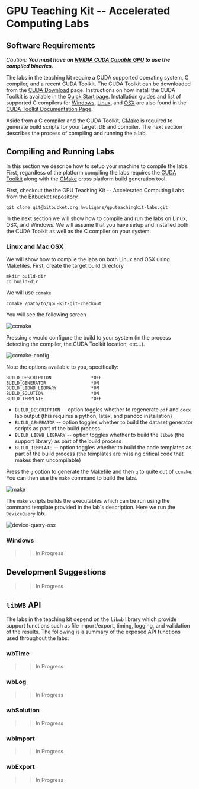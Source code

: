 # GPU Teaching Kit -- Accelerated Computing Labs


## Software Requirements

_Caution: **You must have an [NVIDIA CUDA Capable GPU](https://developer.nvidia.com/cuda-gpus)
to use the compiled binaries.**_

The labs in the teaching kit require a CUDA supported operating system,
C compiler, and a recent CUDA Toolkit. The CUDA Toolkit can be downloaded
from the [CUDA Download](https://developer.nvidia.com/cuda-downloads) page.
Instructions on how install the CUDA Toolkit is available in the
[Quick Start page](http://docs.nvidia.com/cuda/cuda-quick-start-guide/index.html).
Installation guides and list of supported C compilers for [Windows](http://docs.nvidia.com/cuda/cuda-installation-guide-microsoft-windows/index.html),
[Linux](http://docs.nvidia.com/cuda/cuda-installation-guide-linux/index.html), and
[OSX](http://docs.nvidia.com/cuda/cuda-installation-guide-mac-os-x/index.html) are
also found in the [CUDA Toolkit Documentation Page](http://docs.nvidia.com/cuda/index.html).

Aside from a C compiler and the CUDA Toolkit, [CMake](https://cmake.org/) is required
to generate build scripts for your target IDE and compiler. The next section describes
the process of compiling and running the a lab.

## Compiling and Running Labs

In this section we describe how to setup your machine to compile the labs.
First, regardless of the platform compiling the labs requires the
[CUDA Toolkit](https://developer.nvidia.com/cuda-downloads) along with
the [CMake](https://cmake.org/) cross platform build generation tool.

First, checkout the the GPU Teaching Kit -- Accelerated Computing Labs from the
[Bitbucket repository](https://bitbucket.org/hwuligans/gputeachingkit-labs)

~~~
git clone git@bitbucket.org:hwuligans/gputeachingkit-labs.git
~~~

In the next section we will show how to compile and run the labs on Linux, OSX,
and Windows. We will assume that you have setup and installed both the CUDA Toolkit
as well as the C compiler on your system.

### Linux and Mac OSX

We will show how to compile the labs on both Linux and OSX using Makefiles.
First, create the target build directory

~~~
mkdir build-dir
cd build-dir
~~~

We will use `ccmake`

~~~
ccmake /path/to/gpu-kit-git-checkout
~~~

You will see the following screen

![ccmake](https://s3.amazonaws.com/gpuedx/resources/screenshots/Screenshot+2015-10-23+11.58.27.png)

Pressing `c` would configure the build to your system (in the process detecting
  the compiler, the CUDA Toolkit location, etc...).

![ccmake-config](https://s3.amazonaws.com/gpuedx/resources/screenshots/Screenshot+2015-10-23+12.03.26.png)

Note the options available to you, specifically:

~~~
BUILD_DESCRIPTION               *OFF
BUILD_GENERATOR                 *ON
BUILD_LIBWB_LIBRARY             *ON
BUILD_SOLUTION                  *ON
BUILD_TEMPLATE                  *OFF
~~~

* `BUILD_DESCRIPTION` -- option toggles whether to regenerate
`pdf` and `docx` lab output (this requires a python, latex, and pandoc installation)
* `BUILD_GENERATOR` -- option toggles whether to build the dataset
generator scripts as part of the build process
* `BUILD_LIBWB_LIBRARY` -- option toggles whether to build the `libwb` (the support library)
as part of the build process
* `BUILD_TEMPLATE` -- option toggles whether to build the code templates
as part of the build process (the templates are missing critical code that
makes them uncompilable)

Press the `g` option to generate the Makefile and then `q` to quite out of `ccmake`.
You can then use the `make` command to build the labs.

![make](https://s3.amazonaws.com/gpuedx/resources/screenshots/Screenshot+2015-10-23+12.11.15.png)

The `make` scripts builds the executables which can be run using the command template
provided in the lab's description. Here we run the `DeviceQuery` lab.

![device-query-osx](https://s3.amazonaws.com/gpuedx/resources/screenshots/Screenshot+2015-10-23+12.12.28.png)


### Windows

>> In Progress

## Development Suggestions


>> In Progress

## `libWB` API

The labs in the teaching kit depend on the `libwb` library which provide support functions
such as file import/export, timing, logging, and validation of the results. The following
is a summary of the exposed API functions used throughout the labs:

### wbTime


>> In Progress

### wbLog

>> In Progress

### wbSolution

>> In Progress

### wbImport

>> In Progress

### wbExport

>> In Progress
